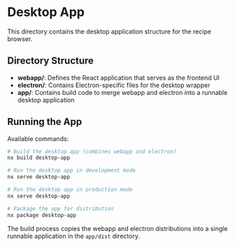 # Desktop App

This directory contains the desktop application structure for the recipe browser.

## Directory Structure

- **webapp/**: Defines the React application that serves as the frontend UI
- **electron/**: Contains Electron-specific files for the desktop wrapper
- **app/**: Contains build code to merge webapp and electron into a runnable desktop application

## Running the App

Available commands:

```bash
# Build the desktop app (combines webapp and electron)
nx build desktop-app

# Run the desktop app in development mode
nx serve desktop-app

# Run the desktop app in production mode
nx serve desktop-app

# Package the app for distribution
nx package desktop-app
```

The build process copies the webapp and electron distributions into a single runnable application in the `app/dist` directory.
